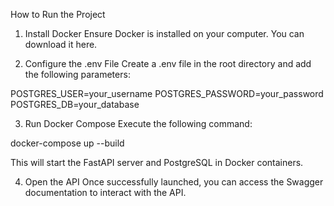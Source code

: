 How to Run the Project

1. Install Docker
  Ensure Docker is installed on your computer. You can download it here.

2. Configure the .env File
  Create a .env file in the root directory and add the following parameters:

  POSTGRES_USER=your_username
  POSTGRES_PASSWORD=your_password
  POSTGRES_DB=your_database

3. Run Docker Compose
  Execute the following command:

  docker-compose up --build

  This will start the FastAPI server and PostgreSQL in Docker containers.

4. Open the API
  Once successfully launched, you can access the Swagger documentation to interact with the API.
